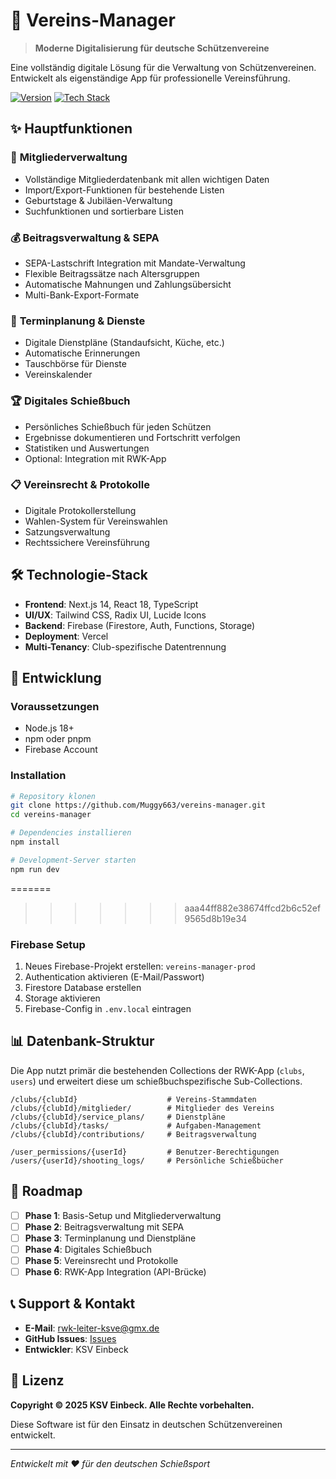 # 🎯 Vereins-Manager

> **Moderne Digitalisierung für deutsche Schützenvereine**

Eine vollständig digitale Lösung für die Verwaltung von Schützenvereinen. Entwickelt als eigenständige App für professionelle Vereinsführung.

[![Version](https://img.shields.io/badge/Version-1.0.0-blue?style=for-the-badge)](#)
[![Tech Stack](https://img.shields.io/badge/Tech-Next.js_14_+_Firebase-blue?style=for-the-badge)](#)

## ✨ Hauptfunktionen

### 👥 **Mitgliederverwaltung**
- Vollständige Mitgliederdatenbank mit allen wichtigen Daten
- Import/Export-Funktionen für bestehende Listen
- Geburtstage & Jubiläen-Verwaltung
- Suchfunktionen und sortierbare Listen

### 💰 **Beitragsverwaltung & SEPA**
- SEPA-Lastschrift Integration mit Mandate-Verwaltung
- Flexible Beitragssätze nach Altersgruppen
- Automatische Mahnungen und Zahlungsübersicht
- Multi-Bank-Export-Formate

### 📅 **Terminplanung & Dienste**
- Digitale Dienstpläne (Standaufsicht, Küche, etc.)
- Automatische Erinnerungen
- Tauschbörse für Dienste
- Vereinskalender

### 🏆 **Digitales Schießbuch**
- Persönliches Schießbuch für jeden Schützen
- Ergebnisse dokumentieren und Fortschritt verfolgen
- Statistiken und Auswertungen
- Optional: Integration mit RWK-App

### 📋 **Vereinsrecht & Protokolle**
- Digitale Protokollerstellung
- Wahlen-System für Vereinswahlen
- Satzungsverwaltung
- Rechtssichere Vereinsführung

## 🛠️ Technologie-Stack

- **Frontend**: Next.js 14, React 18, TypeScript
- **UI/UX**: Tailwind CSS, Radix UI, Lucide Icons
- **Backend**: Firebase (Firestore, Auth, Functions, Storage)
- **Deployment**: Vercel
- **Multi-Tenancy**: Club-spezifische Datentrennung

## 🚀 Entwicklung

### Voraussetzungen
- Node.js 18+
- npm oder pnpm
- Firebase Account

### Installation

```bash
# Repository klonen
git clone https://github.com/Muggy663/vereins-manager.git
cd vereins-manager

# Dependencies installieren
npm install

# Development-Server starten
npm run dev
```
=======
>>>>>>> aaa44ff882e38674ffcd2b6c52ef9565d8b19e34

### Firebase Setup

1. Neues Firebase-Projekt erstellen: `vereins-manager-prod`
2. Authentication aktivieren (E-Mail/Passwort)
3. Firestore Database erstellen
4. Storage aktivieren
5. Firebase-Config in `.env.local` eintragen

## 📊 Datenbank-Struktur

Die App nutzt primär die bestehenden Collections der RWK-App (`clubs`, `users`) und erweitert diese um schießbuchspezifische Sub-Collections.

```
/clubs/{clubId}                    # Vereins-Stammdaten
/clubs/{clubId}/mitglieder/        # Mitglieder des Vereins
/clubs/{clubId}/service_plans/     # Dienstpläne
/clubs/{clubId}/tasks/             # Aufgaben-Management
/clubs/{clubId}/contributions/     # Beitragsverwaltung

/user_permissions/{userId}         # Benutzer-Berechtigungen
/users/{userId}/shooting_logs/     # Persönliche Schießbücher
```

## 🎯 Roadmap

- [ ] **Phase 1**: Basis-Setup und Mitgliederverwaltung
- [ ] **Phase 2**: Beitragsverwaltung mit SEPA
- [ ] **Phase 3**: Terminplanung und Dienstpläne
- [ ] **Phase 4**: Digitales Schießbuch
- [ ] **Phase 5**: Vereinsrecht und Protokolle
- [ ] **Phase 6**: RWK-App Integration (API-Brücke)

## 📞 Support & Kontakt

- **E-Mail**: rwk-leiter-ksve@gmx.de
- **GitHub Issues**: [Issues](https://github.com/Muggy663/vereins-manager-app/issues)
- **Entwickler**: KSV Einbeck

## 📄 Lizenz

**Copyright © 2025 KSV Einbeck. Alle Rechte vorbehalten.**

Diese Software ist für den Einsatz in deutschen Schützenvereinen entwickelt.

---

*Entwickelt mit ❤️ für den deutschen Schießsport*
